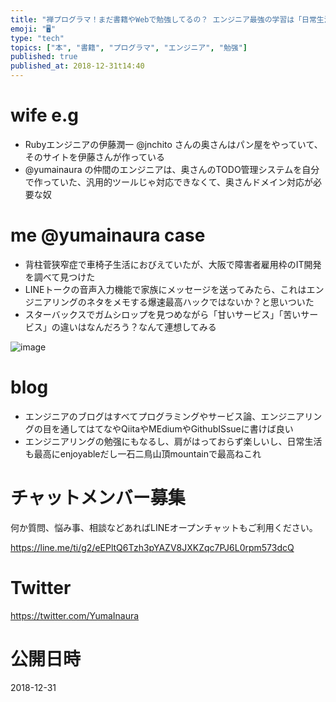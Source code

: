 ```yaml
---
title: "禅プログラマ！まだ書籍やWebで勉強してるの？ エンジニア最強の学習は「日常生活」が最高だ！"
emoji: "🖥"
type: "tech"
topics: ["本", "書籍", "プログラマ", "エンジニア", "勉强"]
published: true
published_at: 2018-12-31t14:40
---
```


# wife e.g

- Rubyエンジニアの伊藤潤一 @jnchito  さんの奥さんはパン屋をやっていて、そのサイトを伊藤さんが作っている
- @yumainaura の仲間のエンジニアは、奥さんのTODO管理システムを自分で作っていた、汎用的ツールじゃ対応できなくて、奥さんドメイン対応が必要な奴

# me @yumainaura case

- 背柱菅狭窄症で車椅子生活におびえていたが、大阪で障害者雇用枠のIT開発を調べて見つけた
- LINEトークの音声入力機能で家族にメッセージを送ってみたら、これはエンジニアリングのネタをメモする爆速最高ハックではないか？と思いついた
- スターバックスでガムシロップを見つめながら「甘いサービス」「苦いサービス」の違いはなんだろう？なんて連想してみる

![image](https://user-images.githubusercontent.com/13635059/50555043-cd324000-0d09-11e9-94b7-45883e6253b1.png)

# blog

- エンジニアのブログはすべてプログラミングやサービス論、エンジニアリングの目を通してはてなやQiitaやMEdiumやGithubISsueに書けば良い
- エンジニアリングの勉强にもなるし、肩がはっておらず楽しいし、日常生活も最高にenjoyableだし一石二鳥山頂mountainで最高ねこれ











<!-- Update From Qiita API -->

# チャットメンバー募集


何か質問、悩み事、相談などあればLINEオープンチャットもご利用ください。

https://line.me/ti/g2/eEPltQ6Tzh3pYAZV8JXKZqc7PJ6L0rpm573dcQ





# Twitter


https://twitter.com/YumaInaura


<!-- Update From Qiita API -->



# 公開日時

2018-12-31
